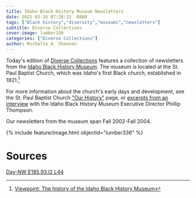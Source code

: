 ```yaml
---
title: Idaho Black History Museum Newsletters
date: 2021-03-26 07:28:23 -0800
tags: ["Black history","diversity","museums","newsletters"]
subtitle: Diverse Collections
cover-image: lumber336
categories: ["Diverse Collections"]
author: Michelle A. Shannon
---
```


Today's edition of [Diverse Collections](https://harvester.lib.uidaho.edu/series/diversecollections.html) features a collection of newsletters from the [Idaho Black History Museum](https://www.ibhm.org/). The museum is located at the St. Paul Baptist Church, which was Idaho's first Black church, established in 1921.[^1] 

For more information about the church's early days and development, see the St. Paul Baptist Church ["Our History"](https://www.stpbc.com/about1-cvp4) page, or [excerpts from an interview](https://www.ktvb.com/article/news/local/viewpoint/viewpoint-history-idaho-black-history-museum/277-c3161277-c698-4ea0-8409-2e61466f231c) with the Idaho Black History Museum Executive Director Phillip Thompson. 

Our newsletters from the museum span Fall 2002-Fall 2004.

{% include feature/image.html objectid="lumber336" %}

# Sources

[Day-NW E185.93.I2 L44](https://alliance-primo.hosted.exlibrisgroup.com/permalink/f/m1uotc/CP71174757470001451)

[^1]: [Viewpoint: The history of the Idaho Black History Museum](https://www.ktvb.com/article/news/local/viewpoint/viewpoint-history-idaho-black-history-museum/277-c3161277-c698-4ea0-8409-2e61466f231c)